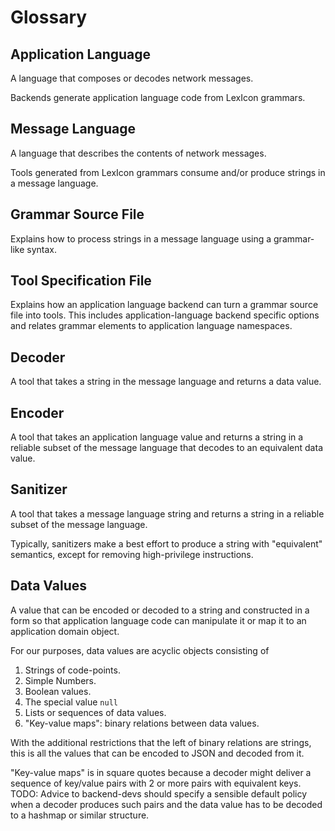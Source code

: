 # Glossary

## <a name="application_language"></a> Application Language

A language that composes or decodes network messages.

Backends generate application language code from LexIcon grammars.

## <a name="message_language"></a> Message Language

A language that describes the contents of network messages.

Tools generated from LexIcon grammars consume and/or produce strings
in a message language.

## <a name="grammar_source_file"></a> Grammar Source File

Explains how to process strings in a message language
using a grammar-like syntax.

## <a name="tool_specification_file"></a> Tool Specification File

Explains how an application language backend can turn a grammar source
file into tools.  This includes application-language backend specific
options and relates grammar elements to application language namespaces.

## <a name="decoder"></a> Decoder

A tool that takes a string in the message language and returns a data value.

## <a name="encoder"></a> Encoder

A tool that takes an application language value and returns a string in a
reliable subset of the message language that decodes to an equivalent
data value.

## <a name="sanitizer"></a> Sanitizer

A tool that takes a message language string and returns a string in a
reliable subset of the message language.

Typically, sanitizers make a best effort to produce a string with
"equivalent" semantics, except for removing high-privilege instructions.

## <a name="data_valu"></a> Data Values

A value that can be encoded or decoded to a string and constructed in
a form so that application language code can manipulate it or map it to
an application domain object.

For our purposes, data values are acyclic objects consisting of

1. Strings of code-points.
2. Simple Numbers.
3. Boolean values.
4. The special value `null`
5. Lists or sequences of data values.
6. "Key-value maps": binary relations between data values.

With the additional restrictions that the left of binary relations are strings,
this is all the values that can be encoded to JSON and decoded from it.

"Key-value maps" is in square quotes because a decoder might deliver a
sequence of key/value pairs with 2 or more pairs with equivalent keys.
TODO: Advice to backend-devs should specify a sensible default policy
when a decoder produces such pairs and the data value has to be decoded to
a hashmap or similar structure.
